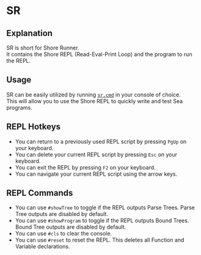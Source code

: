 # SR
## Explanation 
SR is short for Shore Runner.<br>
It contains the Shore REPL (Read-Eval-Print Loop) and the program to run the REPL.<br>
## Usage
SR can be easily utilized by running [`sr.cmd`](../sr.cmd) in your console of choice.<br>
This will allow you to use the Shore REPL to quickly write and test Sea programs.<br>
## REPL Hotkeys
- You can return to a previously used REPL script by pressing `PgUp` on your keyboard.<br>
- You can delete your current REPL script by pressing `Esc` on your keyboard.<br>
- You can exit the REPL by pressing `F2` on your keyboard.<br>
- You can navigate your current REPL script using the arrow keys.<br>
## REPL Commands
- You can use `#showTree` to toggle if the REPL outputs Parse Trees. Parse Tree outputs are disabled by default.<br>
- You can use `#showProgram` to toggle if the REPL outputs Bound Trees. Bound Tree outputs are disabled by default.<br>
- You can use `#cls` to clear the console.<br>
- You can use `#reset` to reset the REPL. This deletes all Function and Variable declarations.<br>